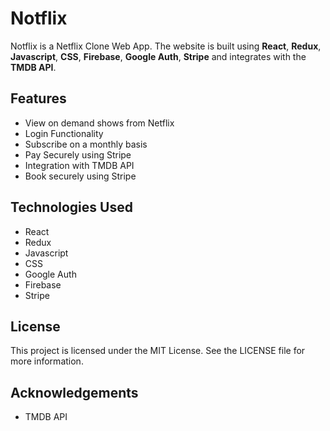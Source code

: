 # Notflix

Notflix is a Netflix Clone Web App. The website is built using **React**, **Redux**, **Javascript**, **CSS**, **Firebase**, **Google Auth**, **Stripe** and integrates with the **TMDB API**.

## Features

- View on demand shows from Netflix
- Login Functionality
- Subscribe on a monthly basis
- Pay Securely using Stripe
- Integration with TMDB API
- Book securely using Stripe

## Technologies Used

- React
- Redux
- Javascript
- CSS
- Google Auth
- Firebase
- Stripe


## License

This project is licensed under the MIT License. See the LICENSE file for more information.

## Acknowledgements

- TMDB API
